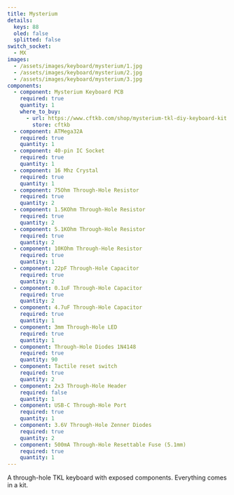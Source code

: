```yaml
---
title: Mysterium
details:
  keys: 88
  oled: false
  splitted: false
switch_socket:
  - MX
images:
  - /assets/images/keyboard/mysterium/1.jpg
  - /assets/images/keyboard/mysterium/2.jpg
  - /assets/images/keyboard/mysterium/3.jpg
components:
  - component: Mysterium Keyboard PCB
    required: true
    quantity: 1
    where_to_buy:
      - url: https://www.cftkb.com/shop/mysterium-tkl-diy-keyboard-kit
        store: cftkb
  - component: ATMega32A
    required: true
    quantity: 1
  - component: 40-pin IC Socket
    required: true
    quantity: 1
  - component: 16 Mhz Crystal
    required: true
    quantity: 1
  - component: 75Ohm Through-Hole Resistor
    required: true
    quantity: 2
  - component: 1.5KOhm Through-Hole Resistor
    required: true
    quantity: 2
  - component: 5.1KOhm Through-Hole Resistor
    required: true
    quantity: 2
  - component: 10KOhm Through-Hole Resistor
    required: true
    quantity: 1
  - component: 22pF Through-Hole Capacitor
    required: true
    quantity: 2
  - component: 0.1uF Through-Hole Capacitor
    required: true
    quantity: 2
  - component: 4.7uF Through-Hole Capacitor
    required: true
    quantity: 1
  - component: 3mm Through-Hole LED
    required: true
    quantity: 1
  - component: Through-Hole Diodes 1N4148
    required: true
    quantity: 90
  - component: Tactile reset switch
    required: true
    quantity: 2
  - component: 2x3 Through-Hole Header
    required: false
    quantity: 1
  - component: USB-C Through-Hole Port
    required: true
    quantity: 1
  - component: 3.6V Through-Hole Zenner Diodes
    required: true
    quantity: 2
  - component: 500mA Through-Hole Resettable Fuse (5.1mm)
    required: true
    quantity: 1
---
```


A through-hole TKL keyboard with exposed components. Everything comes in a kit.
